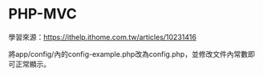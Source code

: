 # PHP-MVC
學習來源：https://ithelp.ithome.com.tw/articles/10231416

將app/config/內的config-example.php改為config.php，並修改文件內常數即可正常顯示。
